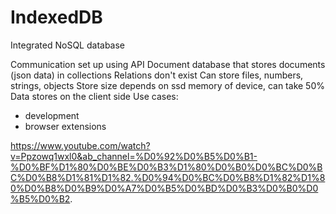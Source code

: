# IndexedDB

Integrated NoSQL database

Communication set up using API
Document database that stores documents (json data) in collections 
Relations don't exist
Can store files, numbers, strings, objects
Store size depends on ssd memory of device, can take 50%
Data stores on the client side
Use cases:
- development 
- browser extensions

https://www.youtube.com/watch?v=Ppzowq1wxl0&ab_channel=%D0%92%D0%B5%D0%B1-%D0%BF%D1%80%D0%BE%D0%B3%D1%80%D0%B0%D0%BC%D0%BC%D0%B8%D1%81%D1%82.%D0%94%D0%BC%D0%B8%D1%82%D1%80%D0%B8%D0%B9%D0%A7%D0%B5%D0%BD%D0%B3%D0%B0%D0%B5%D0%B2.